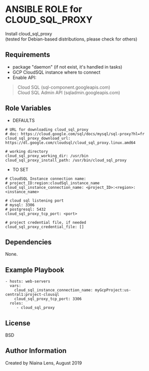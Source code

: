 ANSIBLE ROLE for CLOUD_SQL_PROXY
=========

Install cloud_sql_proxy  
(tested for Debian-based distributions, please check for others)

Requirements
------------

- package "daemon" (if not exist, it's handled in tasks)
- GCP CloudSQL instance where to connect
- Enable API: 
> Cloud SQL (sql-component.googleapis.com)  
> Cloud SQL Admin API (sqladmin.googleapis.com)

Role Variables
--------------

- DEFAULTS
    
```
# URL for downloading cloud_sql_proxy
# doc: https://cloud.google.com/sql/docs/mysql/sql-proxy?hl=fr
cloud_sql_proxy_download_url: https://dl.google.com/cloudsql/cloud_sql_proxy.linux.amd64
```
```
# working directory
cloud_sql_proxy_working_dir: /usr/bin
cloud_sql_proxy_install_path: /usr/bin/cloud_sql_proxy
```

- TO SET

```
# CloudSQL Instance connection name:
# project_ID:region:cloudSql_instance_name
cloud_sql_instance_connection_name: <project_ID>:<region>:<instance_name>
```
```
# cloud sql listening port
# mysql: 3306
# postgresql: 5432
cloud_sql_proxy_tcp_port: <port>
```
```
# project credential file, if needed
cloud_sql_proxy_credential_file: []
```

Dependencies
------------

None.

Example Playbook
----------------

    - hosts: web-servers
      vars:
        cloud_sql_instance_connection_name: myGcpProject:us-central1:project-clousql
        cloud_sql_proxy_tcp_port: 3306    
      roles:
         - cloud_sql_proxy

License
-------

BSD

Author Information
------------------

Created by Niaina Lens, August 2019
